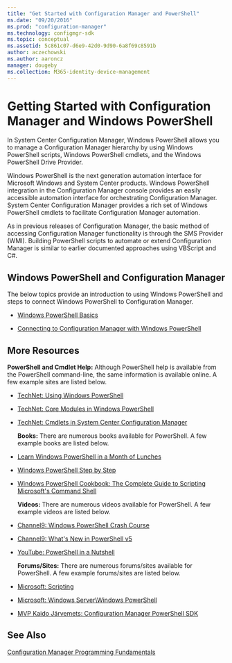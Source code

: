 ```yaml
---
title: "Get Started with Configuration Manager and PowerShell"
ms.date: "09/20/2016"
ms.prod: "configuration-manager"
ms.technology: configmgr-sdk
ms.topic: conceptual
ms.assetid: 5c861c07-d6e9-42d0-9d90-6a8f69c8591b
author: aczechowski
ms.author: aaroncz
manager: dougeby
ms.collection: M365-identity-device-management
---
```

# Getting Started with Configuration Manager and Windows PowerShell
In System Center Configuration Manager, Windows PowerShell allows you to manage a Configuration Manager hierarchy by using Windows PowerShell scripts, Windows PowerShell cmdlets, and the Windows PowerShell Drive Provider.  

 Windows PowerShell is the next generation automation interface for Microsoft Windows and System Center products. Windows PowerShell integration in the Configuration Manager console provides an easily accessible automation interface for orchestrating Configuration Manager. System Center Configuration Manager provides a rich set of Windows PowerShell cmdlets to facilitate Configuration Manager automation.  

 As in previous releases of Configuration Manager, the basic method of accessing Configuration Manager functionality is through the SMS Provider (WMI). Building PowerShell scripts to automate or extend Configuration Manager is similar to earlier documented approaches using VBScript and C#.  

## Windows PowerShell and Configuration Manager  
 The below topics provide an introduction to using Windows PowerShell and steps to connect Windows PowerShell to Configuration Manager.  

-   [Windows PowerShell Basics](../../../develop/core/understand/windows-powershell-basics.md)  

-   [Connecting to Configuration Manager with Windows PowerShell](../../../develop/core/understand/connecting-to-configuration-manager-with-windows-powershell.md)  

## More Resources  
 **PowerShell and Cmdlet Help:** Although PowerShell help is available from the PowerShell command-line, the same information is available online. A few example sites are listed below.  

- [TechNet: Using Windows PowerShell](https://msdn.microsoft.com/powershell/scripting/getting-started/fundamental/using-windows-powershell)  

- [TechNet: Core Modules in Windows PowerShell](http://technet.microsoft.com/library/hh847741.aspx)  

- [TechNet: Cmdlets in System Center Configuration Manager](http://technet.microsoft.com/library/jj849987.aspx)  

  **Books:** There are numerous books available for PowerShell. A few example books are listed below.  

- [Learn Windows PowerShell in a Month of Lunches](http://www.amazon.com/Learn-Windows-PowerShell-Month-Lunches/dp/1617291080/ref=sr_1_1?s=books&ie=UTF8&qid=1383160508&sr=1-1&keywords=PowerShell)  

- [Windows PowerShell Step by Step](https://www.amazon.com/Windows-PowerShell-Step-3rd/dp/0735675112/ref=sr_1_1?s=books&ie=UTF8&qid=1472588703&sr=1-1&keywords=Windows+PowerShell+step+by+step)  

- [Windows PowerShell Cookbook: The Complete Guide to Scripting Microsoft's Command Shell](http://www.amazon.com/Windows-PowerShell-Cookbook-Scripting-Microsofts/dp/1449320686/ref=pd_sim_b_3)  

  **Videos:** There are numerous videos available for PowerShell. A few example videos are listed below.  

- [Channel9: Windows PowerShell Crash Course](http://channel9.msdn.com/Events/TechEd/NorthAmerica/2012/WSV321-R)  

- [Channel9: What's New in PowerShell v5](https://channel9.msdn.com/Blogs/Taste-of-Premier/Whats-New-in-PowerShell-v5)  

- [YouTube: PowerShell in a Nutshell](http://www.youtube.com/watch?v=vvCtUwHN2XI)  

  **Forums/Sites:** There are numerous forums/sites available for PowerShell. A few example forums/sites are listed below.  

- [Microsoft: Scripting](https://technet.microsoft.com/en-us/scriptcenter/default)  

- [Microsoft: Windows Server\Windows PowerShell](http://social.technet.microsoft.com/Forums/windowsserver/home?forum=winserverpowershell)  

- [MVP Kaido Järvemets: Configuration Manager PowerShell SDK](http://cm12sdk.net/)  

## See Also  
 [Configuration Manager Programming Fundamentals](../../../develop/core/understand/configuration-manager-programming-fundamentals.md)
